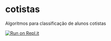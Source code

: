 # cotistas
Algoritmos para classificação de alunos cotistas

[![Run on Repl.it](https://repl.it/badge/github/rvnovaes/cotistas)](https://repl.it/github/rvnovaes/cotistas)